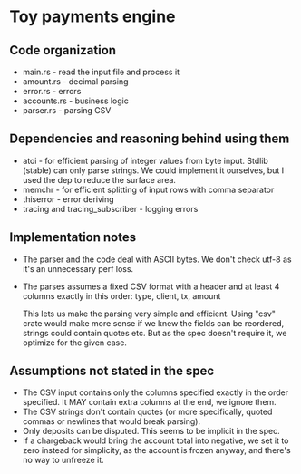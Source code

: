 # Toy payments engine

## Code organization

- main.rs - read the input file and process it
- amount.rs - decimal parsing
- error.rs - errors
- accounts.rs - business logic
- parser.rs - parsing CSV

## Dependencies and reasoning behind using them

- atoi - for efficient parsing of integer values from byte input. Stdlib (stable) can only parse strings.
  We could implement it ourselves, but I used the dep to reduce the surface area.
- memchr - for efficient splitting of input rows with comma separator
- thiserror - error deriving
- tracing and tracing_subscriber - logging errors

## Implementation notes
- The parser and the code deal with ASCII bytes. We don't check utf-8 as it's an unnecessary perf loss.
- The parses assumes a fixed CSV format with a header and at least 4 columns exactly in this order:
  type, client, tx, amount

  This lets us make the parsing very simple and efficient.
  Using "csv" crate would make more sense if we knew the fields can be reordered, strings could contain quotes etc.
  But as the spec doesn't require it, we optimize for the given case.

## Assumptions not stated in the spec
- The CSV input contains only the columns specified exactly in the order specified. It MAY contain extra columns at the end, we ignore them.
- The CSV strings don't contain quotes (or more specifically, quoted commas or newlines that would break parsing).
- Only deposits can be disputed. This seems to be implicit in the spec.
- If a chargeback would bring the account total into negative, we set it to zero instead for simplicity, as the account is frozen anyway, and there's no way to unfreeze it.
